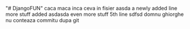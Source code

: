"# DjangoFUN" caca maca inca ceva in fisier aasda
a newly added line
more stuff added
asdasda
even more stuff
5th line
sdfsd
domnu ghiorghe
nu conteaza
commitu dupa git
